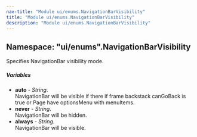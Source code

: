 ```yaml
---
nav-title: "Module ui/enums.NavigationBarVisibility"
title: "Module ui/enums.NavigationBarVisibility"
description: "Module ui/enums.NavigationBarVisibility"
---
```

## Namespace: "ui/enums".NavigationBarVisibility
Specifies NavigationBar visibility mode.

##### Variables
 - **auto** - _String_.    
  NavigationBar will be visible if there if frame backstack canGoBack is true or Page have optionsMenu with menuItems.
 - **never** - _String_.    
  NavigationBar will be hidden.
 - **always** - _String_.    
  NavigationBar will be visible.